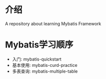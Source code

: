 # 介绍
A repository about learning Mybatis Framework

# Mybatis学习顺序
- 入门: mybatis-quickstart
- 基本使用: mybatis-curd-practice
- 多表查询: mybatis-multiple-table
